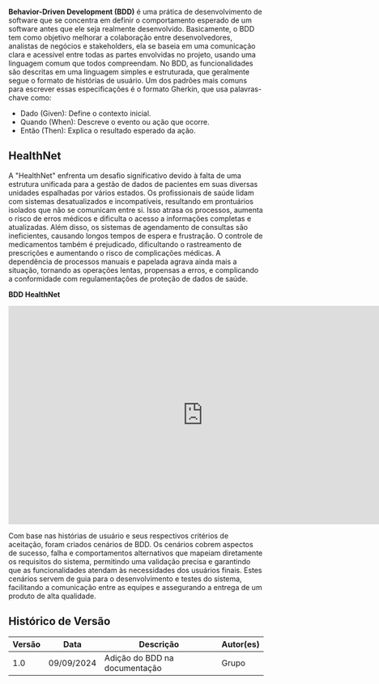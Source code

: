 **Behavior-Driven Development (BDD)**  é uma prática de desenvolvimento de software que se concentra em definir o comportamento esperado de um software antes que ele seja realmente desenvolvido. Basicamente, o BDD tem como objetivo melhorar a colaboração entre desenvolvedores, analistas de negócios e stakeholders, ela se baseia em uma comunicação clara e acessível entre todas as partes envolvidas no projeto, usando uma linguagem comum que todos compreendam.
No BDD, as funcionalidades são descritas em uma linguagem simples e estruturada, que geralmente segue o formato de histórias de usuário. Um dos padrões mais comuns para escrever essas especificações é o formato Gherkin, que usa palavras-chave como:

- Dado (Given): Define o contexto inicial.
- Quando (When): Descreve o evento ou ação que ocorre.
- Então (Then): Explica o resultado esperado da ação.


## HealthNet 

A "HealthNet" enfrenta um desafio significativo devido à falta de uma estrutura unificada para a gestão de dados de pacientes em suas diversas unidades espalhadas por vários estados. Os profissionais de saúde lidam com sistemas desatualizados e incompatíveis, resultando em prontuários isolados que não se comunicam entre si. Isso atrasa os processos, aumenta o risco de erros médicos e dificulta o acesso a informações completas e atualizadas. Além disso, os sistemas de agendamento de consultas são ineficientes, causando longos tempos de espera e frustração. O controle de medicamentos também é prejudicado, dificultando o rastreamento de prescrições e aumentando o risco de complicações médicas. A dependência de processos manuais e papelada agrava ainda mais a situação, tornando as operações lentas, propensas a erros, e complicando a conformidade com regulamentações de proteção de dados de saúde.

**BDD HealthNet**

<iframe width="768" height="432" src="https://miro.com/app/live-embed/uXjVKvdDBkU=/?moveToViewport=710817,226151,173243,38716&embedId=951516841249" frameborder="0" scrolling="no" allow="fullscreen; clipboard-read; clipboard-write" allowfullscreen></iframe>

Com base nas histórias de usuário e seus respectivos critérios de aceitação, foram criados cenários de BDD. Os cenários cobrem aspectos de sucesso, falha e comportamentos alternativos que mapeiam diretamente os requisitos do sistema, permitindo uma validação precisa e garantindo que as funcionalidades atendam às necessidades dos usuários finais. Estes cenários servem de guia para o desenvolvimento e testes do sistema, facilitando a comunicação entre as equipes e assegurando a entrega de um produto de alta qualidade.


## Histórico de Versão

| Versão | Data       | Descrição                                                         | Autor(es)       |
|--------|------------|-------------------------------------------------------------------|-----------------|
| 1.0   | 09/09/2024 |  Adição do BDD na documentação                              | Grupo   |
